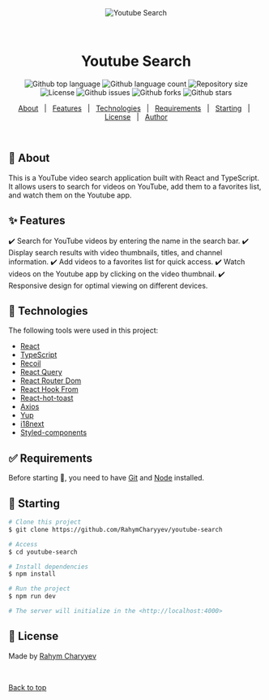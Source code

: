 <div align="center" id="top"> 
  <img src="./.github/app.gif" alt="Youtube Search" />

&#xa0;

  <!-- <a href="https://youtubesearch.netlify.app">Demo</a> -->
</div>

<h1 align="center">Youtube Search</h1>

<p align="center">
  <img alt="Github top language" src="https://img.shields.io/github/languages/top/RahymCharyyev/youtube-search?color=56BEB8">

  <img alt="Github language count" src="https://img.shields.io/github/languages/count/RahymCharyyev/youtube-search?color=56BEB8">

  <img alt="Repository size" src="https://img.shields.io/github/repo-size/RahymCharyyev/youtube-search?color=56BEB8">

  <img alt="License" src="https://img.shields.io/github/license/RahymCharyyev/youtube-search?color=56BEB8">

  <img alt="Github issues" src="https://img.shields.io/github/issues/RahymCharyyev/youtube-search?color=56BEB8" />

  <img alt="Github forks" src="https://img.shields.io/github/forks/RahymCharyyev/youtube-search?color=56BEB8" />

  <img alt="Github stars" src="https://img.shields.io/github/stars/RahymCharyyev/youtube-search?color=56BEB8" />
</p>

<!-- Status -->

<!-- <h4 align="center">
	🚧  Youtube Search 🚀 Under construction...  🚧
</h4>

<hr> -->

<p align="center">
  <a href="#dart-about">About</a> &#xa0; | &#xa0; 
  <a href="#sparkles-features">Features</a> &#xa0; | &#xa0;
  <a href="#rocket-technologies">Technologies</a> &#xa0; | &#xa0;
  <a href="#white_check_mark-requirements">Requirements</a> &#xa0; | &#xa0;
  <a href="#checkered_flag-starting">Starting</a> &#xa0; | &#xa0;
  <a href="#memo-license">License</a> &#xa0; | &#xa0;
  <a href="https://github.com/RahymCharyyev" target="_blank">Author</a>
</p>

<br>

## :dart: About

This is a YouTube video search application built with React and TypeScript. It allows users to search for videos on YouTube, add them to a favorites list, and watch them on the Youtube app.

## :sparkles: Features

:heavy_check_mark: Search for YouTube videos by entering the name in the search bar.
:heavy_check_mark: Display search results with video thumbnails, titles, and channel information.
:heavy_check_mark: Add videos to a favorites list for quick access.
:heavy_check_mark: Watch videos on the Youtube app by clicking on the video thumbnail.
:heavy_check_mark: Responsive design for optimal viewing on different devices.

## :rocket: Technologies

The following tools were used in this project:

- [React](https://pt-br.reactjs.org/)
- [TypeScript](https://www.typescriptlang.org/)
- [Recoil](https://recoiljs.org/)
- [React Query](https://tanstack.com/query/v3/)
- [React Router Dom](https://reactrouter.com/en/main)
- [React Hook From](https://react-hook-form.com/)
- [React-hot-toast](https://react-hot-toast.com/)
- [Axios](https://axios-http.com/docs/intro)
- [Yup](https://docs.yup.io/)
- [i18next](https://www.i18next.com/)
- [Styled-components](https://styled-components.com/)

## :white_check_mark: Requirements

Before starting :checkered_flag:, you need to have [Git](https://git-scm.com) and [Node](https://nodejs.org/en/) installed.

## :checkered_flag: Starting

```bash
# Clone this project
$ git clone https://github.com/RahymCharyyev/youtube-search

# Access
$ cd youtube-search

# Install dependencies
$ npm install

# Run the project
$ npm run dev

# The server will initialize in the <http://localhost:4000>
```

## :memo: License

Made by <a href="https://github.com/RahymCharyyev" target="_blank">Rahym Charyyev</a>

&#xa0;

<a href="#top">Back to top</a>

